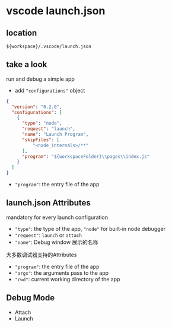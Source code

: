 # vscode launch.json

## location

`${workspace}/.vscode/launch.json`

## take a look

run and debug a simple app

- add `"configurations"` object

```json
{
  "version": "0.2.0",
  "configurations": [
    {
      "type": "node",
      "request": "launch",
      "name": "Launch Program",
      "skipFiles": [
          "<node_internals>/**"
      ],
      "program": "${workspaceFolder}\\pages\\index.js"
    }
  ]
}
```

- `"program"`: the entry file of the app

## launch.json Attributes

mandatory for every launch configuration

- `"type"`: the type of the app, `"node"` for built-in node debugger
- `"request"`: `launch` or `attach`
- `"name"`: Debug window 展示的名称

大多数调试器支持的Attributes

- `"program"`: the entry file of the app
- `"args"`: the arguments pass to the app
- `"cwd"`: current working directory of the app


## Debug Mode

- Attach
- Launch

